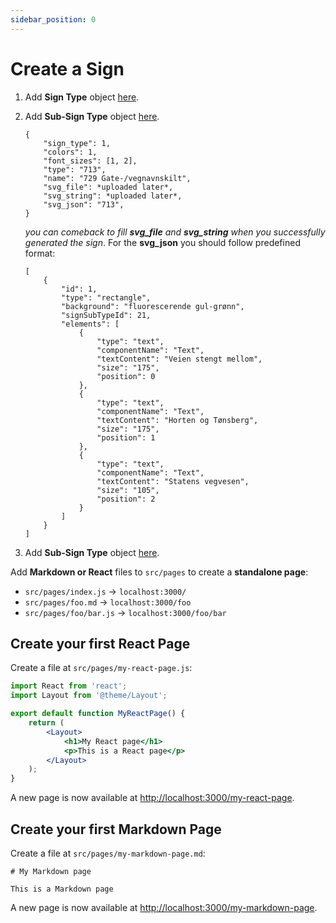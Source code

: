 ```yaml
---
sidebar_position: 0
---
```


# Create a Sign

1.  Add **Sign Type** object [here](https://api2.bdsamferdsel.no/sign_types/).
2.  Add **Sub-Sign Type** object [here](https://api2.bdsamferdsel.no/sign_sub_types/).

    ```
    {
        "sign_type": 1,
        "colors": 1,
        "font_sizes": [1, 2],
        "type": "713",
        "name": "729 Gate-/vegnavnskilt",
        "svg_file": *uploaded later*,
        "svg_string": *uploaded later*,
        "svg_json": "713",
    }
    ```

    *you can comeback to fill **svg_file** and **svg_string** when you successfully generated the sign*.
    For the **svg_json** you should follow predefined format:

    ```
    [
        {
            "id": 1,
            "type": "rectangle",
            "background": "fluorescerende gul-grønn",
            "signSubTypeId": 21,
            "elements": [
                {
                    "type": "text",
                    "componentName": "Text",
                    "textContent": "Veien stengt mellom",
                    "size": "175",
                    "position": 0
                },
                {
                    "type": "text",
                    "componentName": "Text",
                    "textContent": "Horten og Tønsberg",
                    "size": "175",
                    "position": 1
                },
                {
                    "type": "text",
                    "componentName": "Text",
                    "textContent": "Statens vegvesen",
                    "size": "105",
                    "position": 2
                }
            ]
        }
    ]
    ```

3.  Add **Sub-Sign Type** object [here](https://api2.bdsamferdsel.no/sign_sub_types/).

Add **Markdown or React** files to `src/pages` to create a **standalone page**:

- `src/pages/index.js` → `localhost:3000/`
- `src/pages/foo.md` → `localhost:3000/foo`
- `src/pages/foo/bar.js` → `localhost:3000/foo/bar`

## Create your first React Page

Create a file at `src/pages/my-react-page.js`:

```jsx title="src/pages/my-react-page.js"
import React from 'react';
import Layout from '@theme/Layout';

export default function MyReactPage() {
	return (
		<Layout>
			<h1>My React page</h1>
			<p>This is a React page</p>
		</Layout>
	);
}
```

A new page is now available at [http://localhost:3000/my-react-page](http://localhost:3000/my-react-page).

## Create your first Markdown Page

Create a file at `src/pages/my-markdown-page.md`:

```mdx title="src/pages/my-markdown-page.md"
# My Markdown page

This is a Markdown page
```

A new page is now available at [http://localhost:3000/my-markdown-page](http://localhost:3000/my-markdown-page).
